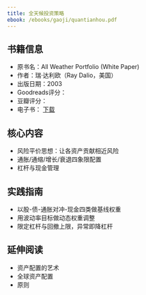 ```yaml
---
title: 全天候投资策略
ebook: /ebooks/gaoji/quantianhou.pdf
---
```

## 书籍信息
- 原书名：All Weather Portfolio (White Paper)
- 作者：瑞·达利欧（Ray Dalio，美国）
- 出版日期：2003
- Goodreads评分：
- 豆瓣评分：
- 电子书： [下载](/ebooks/gaoji/quantianhou.pdf)

## 核心内容
- 风险平价思想：让各资产贡献相近风险
- 通胀/通缩/增长/衰退四象限配置
- 杠杆与现金管理

## 实践指南
- 以股-债-通胀对冲-现金四类做基线权重
- 用波动率目标做动态权重调整
- 限定杠杆与回撤上限，异常即降杠杆

## 延伸阅读
- 资产配置的艺术
- 全球资产配置
- 原则
